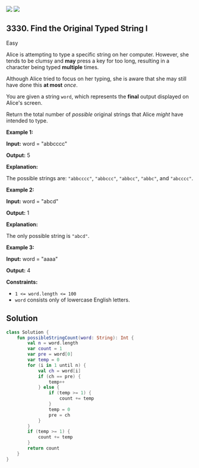[![](https://img.shields.io/github/stars/javadev/LeetCode-in-Kotlin?label=Stars&style=flat-square)](https://github.com/javadev/LeetCode-in-Kotlin)
[![](https://img.shields.io/github/forks/javadev/LeetCode-in-Kotlin?label=Fork%20me%20on%20GitHub%20&style=flat-square)](https://github.com/javadev/LeetCode-in-Kotlin/fork)

## 3330\. Find the Original Typed String I

Easy

Alice is attempting to type a specific string on her computer. However, she tends to be clumsy and **may** press a key for too long, resulting in a character being typed **multiple** times.

Although Alice tried to focus on her typing, she is aware that she may still have done this **at most** _once_.

You are given a string `word`, which represents the **final** output displayed on Alice's screen.

Return the total number of _possible_ original strings that Alice _might_ have intended to type.

**Example 1:**

**Input:** word = "abbcccc"

**Output:** 5

**Explanation:**

The possible strings are: `"abbcccc"`, `"abbccc"`, `"abbcc"`, `"abbc"`, and `"abcccc"`.

**Example 2:**

**Input:** word = "abcd"

**Output:** 1

**Explanation:**

The only possible string is `"abcd"`.

**Example 3:**

**Input:** word = "aaaa"

**Output:** 4

**Constraints:**

*   `1 <= word.length <= 100`
*   `word` consists only of lowercase English letters.

## Solution

```kotlin
class Solution {
    fun possibleStringCount(word: String): Int {
        val n = word.length
        var count = 1
        var pre = word[0]
        var temp = 0
        for (i in 1 until n) {
            val ch = word[i]
            if (ch == pre) {
                temp++
            } else {
                if (temp >= 1) {
                    count += temp
                }
                temp = 0
                pre = ch
            }
        }
        if (temp >= 1) {
            count += temp
        }
        return count
    }
}
```